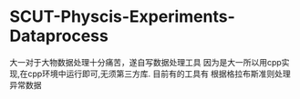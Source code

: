 # SCUT-Physcis-Experiments-Dataprocess

大一对于大物数据处理十分痛苦，遂自写数据处理工具
因为是大一所以用cpp实现,在cpp环境中运行即可,无须第三方库.
目前有的工具有
根据格拉布斯准则处理异常数据
